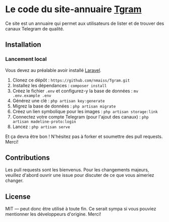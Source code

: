 # Le code du site-annuaire [Tgram](https://tgram.fr)

Ce site est un annuaire qui permet aux utilisateurs de lister et de trouver des canaux Telegram de qualité.
## Installation
### Lancement local

Vous devez au préalable avoir installé [Laravel](https://www.google.com/search?q=laravel+github&oq=laravel+github&aqs=chrome..69i57j69i60.1944j0j9&sourceid=chrome&ie=UTF-8).

1. Clonez ce dépôt : ```https://github.com/nmaiss/Tgram.git```
2. Installez les dépendances : ```composer install```
3. Créez le fichier ```.env``` et configurez-y la base de données : ```mv .env.example .env```
4. Générez une clé : ```php artisan key:generate```
6. Migrez la base de données : ```php artisan migrate```
7. Créez un lien symbolique pour les images : ```php artisan storage:link```
8. Connectez votre compte Telegram (pour l'ajout des canaux) : ```php artisan madeline-proto:login```
9. Lancez : ```php artisan serve```

Et ça devra être bon ! N'hésitez pas à forker et soumettre des pull requests. Merci!

## Contributions
Les pull requests sont les bienvenus. Pour les changements majeurs, veuillez d'abord ouvrir une issue pour discuter de ce que vous aimeriez changer.

## License
MIT — peut donc être utilisé à toute fin. Ce serait sympa si vous pouviez mentionner les développeurs d'origine. Merci!
